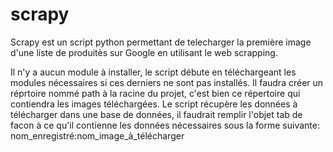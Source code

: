 # scrapy
Scrapy est un script python permettant de telecharger la première image d'une liste de produitès sur Google en utilisant le web scrapping.

Il n'y a aucun module à installer, le script débute en téléchargeant les modules nécessaires si ces derniers ne sont pas installés.
Il faudra créer un réprtoire nommé path à la racine du projet, c'est bien ce répertoire qui contiendra les images téléchargées.
Le script récupère les données à télécharger dans une base de données, il faudrait remplir l'objet tab de facon à ce qu'il contienne les données nécessaires sous la forme suivante:
nom_enregistré:nom_image_à_télécharger
